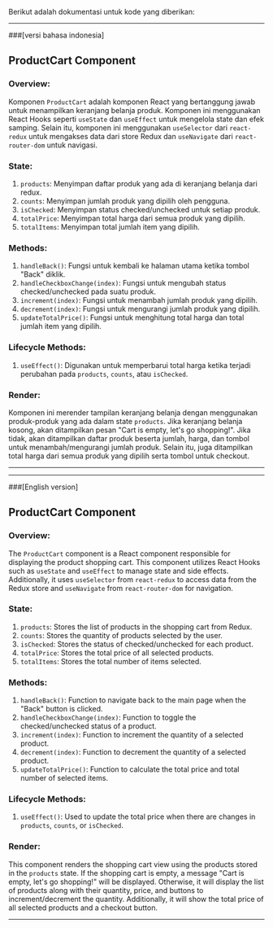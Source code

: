 Berikut adalah dokumentasi untuk kode yang diberikan:

---

###[versi bahasa indonesia]

## ProductCart Component

### Overview:
Komponen `ProductCart` adalah komponen React yang bertanggung jawab untuk menampilkan keranjang belanja produk. Komponen ini menggunakan React Hooks seperti `useState` dan `useEffect` untuk mengelola state dan efek samping. Selain itu, komponen ini menggunakan `useSelector` dari `react-redux` untuk mengakses data dari store Redux dan `useNavigate` dari `react-router-dom` untuk navigasi.

### State:
1. `products`: Menyimpan daftar produk yang ada di keranjang belanja dari redux.
2. `counts`: Menyimpan jumlah produk yang dipilih oleh pengguna.
3. `isChecked`: Menyimpan status checked/unchecked untuk setiap produk.
4. `totalPrice`: Menyimpan total harga dari semua produk yang dipilih.
5. `totalItems`: Menyimpan total jumlah item yang dipilih.

### Methods:
1. `handleBack()`: Fungsi untuk kembali ke halaman utama ketika tombol "Back" diklik.
2. `handleCheckboxChange(index)`: Fungsi untuk mengubah status checked/unchecked pada suatu produk.
3. `increment(index)`: Fungsi untuk menambah jumlah produk yang dipilih.
4. `decrement(index)`: Fungsi untuk mengurangi jumlah produk yang dipilih.
5. `updateTotalPrice()`: Fungsi untuk menghitung total harga dan total jumlah item yang dipilih.

### Lifecycle Methods:
1. `useEffect()`: Digunakan untuk memperbarui total harga ketika terjadi perubahan pada `products`, `counts`, atau `isChecked`.

### Render:
Komponen ini merender tampilan keranjang belanja dengan menggunakan produk-produk yang ada dalam state `products`. Jika keranjang belanja kosong, akan ditampilkan pesan "Cart is empty, let's go shopping!". Jika tidak, akan ditampilkan daftar produk beserta jumlah, harga, dan tombol untuk menambah/mengurangi jumlah produk. Selain itu, juga ditampilkan total harga dari semua produk yang dipilih serta tombol untuk checkout.

---



---

###[English version]

## ProductCart Component

### Overview:
The `ProductCart` component is a React component responsible for displaying the product shopping cart. This component utilizes React Hooks such as `useState` and `useEffect` to manage state and side effects. Additionally, it uses `useSelector` from `react-redux` to access data from the Redux store and `useNavigate` from `react-router-dom` for navigation.

### State:
1. `products`: Stores the list of products in the shopping cart from Redux.
2. `counts`: Stores the quantity of products selected by the user.
3. `isChecked`: Stores the status of checked/unchecked for each product.
4. `totalPrice`: Stores the total price of all selected products.
5. `totalItems`: Stores the total number of items selected.

### Methods:
1. `handleBack()`: Function to navigate back to the main page when the "Back" button is clicked.
2. `handleCheckboxChange(index)`: Function to toggle the checked/unchecked status of a product.
3. `increment(index)`: Function to increment the quantity of a selected product.
4. `decrement(index)`: Function to decrement the quantity of a selected product.
5. `updateTotalPrice()`: Function to calculate the total price and total number of selected items.

### Lifecycle Methods:
1. `useEffect()`: Used to update the total price when there are changes in `products`, `counts`, or `isChecked`.

### Render:
This component renders the shopping cart view using the products stored in the `products` state. If the shopping cart is empty, a message "Cart is empty, let's go shopping!" will be displayed. Otherwise, it will display the list of products along with their quantity, price, and buttons to increment/decrement the quantity. Additionally, it will show the total price of all selected products and a checkout button.

---